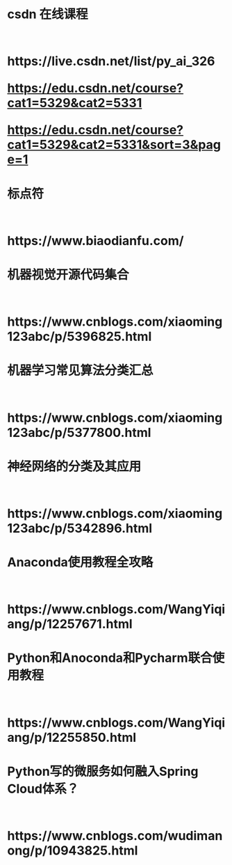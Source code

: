 <h1>csdn 在线课程<h1></br>
https://live.csdn.net/list/py_ai_326

https://edu.csdn.net/course?cat1=5329&cat2=5331

https://edu.csdn.net/course?cat1=5329&cat2=5331&sort=3&page=1
<h1>标点符<h1></br>
https://www.biaodianfu.com/
<h1>机器视觉开源代码集合 <h1></br>
https://www.cnblogs.com/xiaoming123abc/p/5396825.html
<h1>机器学习常见算法分类汇总 <h1></br>
https://www.cnblogs.com/xiaoming123abc/p/5377800.html
<h1>神经网络的分类及其应用 <h1></br>
https://www.cnblogs.com/xiaoming123abc/p/5342896.html
<h1>Anaconda使用教程全攻略 <h1></br>
https://www.cnblogs.com/WangYiqiang/p/12257671.html
<h1>Python和Anoconda和Pycharm联合使用教程  <h1></br>
https://www.cnblogs.com/WangYiqiang/p/12255850.html
<h1>Python写的微服务如何融入Spring Cloud体系？  <h1></br>
https://www.cnblogs.com/wudimanong/p/10943825.html
